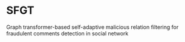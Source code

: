 # SFGT
Graph transformer-based self-adaptive malicious relation filtering for fraudulent comments detection in social network
